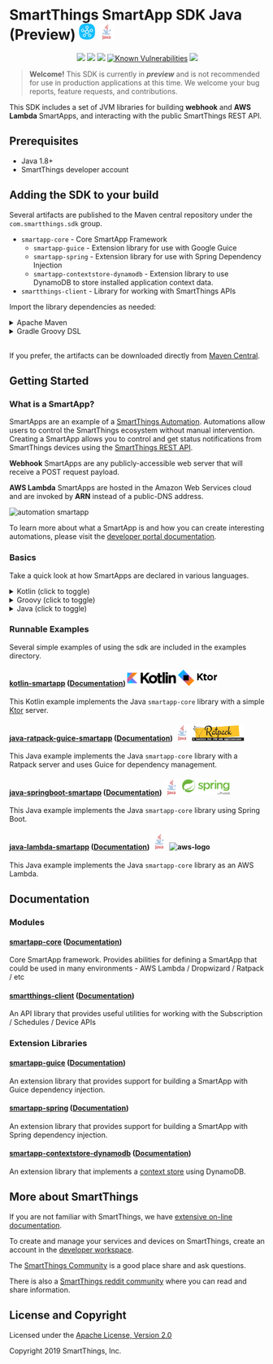 # SmartThings SmartApp SDK Java (Preview) ![SmartThings](docs/smartthings-logo.png) ![Java](docs/java-logo.png)

<p align="center">
<a href="https://search.maven.org/search?q=g:%22com.smartthings.sdk%22"><img src="https://img.shields.io/maven-central/v/com.smartthings.sdk/smartapp-core.svg?label=Maven%20Central" /></a>
<a href="https://circleci.com/gh/SmartThingsCommunity/smartapp-sdk-java/tree/master"><img src="https://circleci.com/gh/SmartThingsCommunity/smartapp-sdk-java/tree/master.svg?style=svg&circle-token=21da1691c64a0b734e55ada5d591b477347a2936" /></a>
<a href="https://codecov.io/gh/SmartThingsCommunity/smartapp-sdk-java"><img src="https://codecov.io/gh/SmartThingsCommunity/smartapp-sdk-java/branch/master/graph/badge.svg?token=Zy5sgPRzLd"></a>
<a href="https://snyk.io/test/github/SmartThingsCommunity/smartapp-sdk-java"><img src="https://snyk.io/test/github/SmartThingsCommunity/smartapp-sdk-java/badge.svg" alt="Known Vulnerabilities" data-canonical-src="https://snyk.io/test/github/SmartThingsCommunity/smartapp-sdk-java" style="max-width:100%;"></a>
    <a href="https://smartthingsdev.slack.com/messages/CG8D8PS6B"><img src="https://badgen.net/badge//smartthingsdev?icon=slack" /></a>
</p>

> **Welcome!**  This SDK is currently in _**preview**_ and is not recommended for use in production applications at this time. We welcome your bug reports, feature requests, and contributions.

This SDK includes a set of JVM libraries for building **webhook** and **AWS Lambda** SmartApps, and interacting with
the public SmartThings REST API.

## Prerequisites

* Java 1.8+
* SmartThings developer account

## Adding the SDK to your build

Several artifacts are published to the Maven central repository under the `com.smartthings.sdk` group.

* `smartapp-core` - Core SmartApp Framework
  * `smartapp-guice` - Extension library for use with Google Guice
  * `smartapp-spring` - Extension library for use with Spring Dependency Injection
  * `smartapp-contextstore-dynamodb` - Extension library to use DynamoDB to
    store installed application context data.
* `smartthings-client` - Library for working with SmartThings APIs

Import the library dependencies as needed:

<details>
    <summary>Apache Maven</summary>

```xml
<dependency>
  <groupId>com.smartthings.sdk</groupId>
  <artifactId>smartapp-core</artifactId>
  <version>0.0.4-PREVIEW</version>
  <type>pom</type>
</dependency>
```

</details>

<details>
    <summary>Gradle Groovy DSL</summary>

```groovy
implementation 'com.smartthings.sdk:smartapp-core:0.0.4-PREVIEW'
```

</details>
<br>

If you prefer, the artifacts can be downloaded directly from [Maven Central](https://search.maven.org/search?q=g:com.smarrthings.sdk).

## Getting Started

### What is a SmartApp?

SmartApps are an example of a
[SmartThings Automation](https://smartthings.developer.samsung.com/develop/getting-started/automation.html).
Automations allow users to control the SmartThings ecosystem without manual intervention. Creating a SmartApp allows
you to control and get status notifications from SmartThings devices using the
[SmartThings REST API](https://smartthings.developer.samsung.com/develop/api-ref/st-api.html).

**Webhook** SmartApps are any publicly-accessible web server that will receive a POST request payload.

**AWS Lambda** SmartApps are hosted in the Amazon Web Services cloud and are invoked by **ARN** instead of a
public-DNS address.

![automation smartapp](https://smartthings.developer.samsung.com/docs/smartapps/img/automation_smartapp.png)

To learn more about what a SmartApp is and how you can create interesting automations, please visit the [developer portal documentation](https://smartthings.developer.samsung.com/develop/guides/smartapps/basics.html).

### Basics

Take a quick look at how SmartApps are declared in various languages.

<details>
<summary>Kotlin (click to toggle)</summary>

```kotlin
package app

val smartApp: SmartApp = SmartApp.of { spec ->
    spec
        .configuration(Configuration())
        .install {
            Response.ok(InstallResponseData())
        }
        .update {
            Response.ok(UpdateResponseData())
        }
        .event {
            Response.ok(EventResponseData())
        }
        .uninstall {
            Response.ok(UninstallResponseData())
        }
}

fun Application.main() {
    install(Routing) {
        post("/smartapp") {
            call.respond(smartApp.execute(call.receive()))
        }
    }
}

```

</details>

<details>
<summary>Groovy (click to toggle)</summary>

```groovy
    SmartApp smartApp = SmartApp.of { spec ->
        spec
            .install({ req ->
                // create subscriptions
                Response.ok()
            })
            .update({ req ->
                // delete subscriptions
                // create subscriptions
                Response.ok()
            })
            .configuration({ req ->
                ConfigurationResponseData data = ...// build config
                Response.ok(data)
            })
            .event(EventHandler.of { eventSpec ->
                eventSpec
                    .onSubscription("switch", { event ->
                       // do something
                    })
                    .onSchedule("nightly", { event ->
                       // do something
                    })
                    .onEvent(
                        { event ->
                            // test event
                            true
                        },
                        { event ->
                            // do something
                        }
                    )
            })
    }
```

</details>

<details>
<summary>Java (click to toggle)</summary>

```java
    private final SmartApp smartApp = SmartApp.of(spec ->
        spec
            .install(request -> {
                return Response.ok();
            })
            .update(request -> {
                return Response.ok(UpdateResponseData.newInstance());
            })
            .configuration(request -> {
                return Response.ok(ConfigurationReponseData.newInstance());
            })
            .event(request -> {
                EventData eventData = request.getEventData();
                EventHandler.of(eventSpec ->
                        eventSpec
                                .onEvent(event -> {
                                    // when this predicate is true...
                                    return true;
                                }, event -> {
                                    // ...do something with event
                                })
                                .onSchedule("nightly", event -> {
                                    // do something
                                })
                                .onSubscription("switch", event -> {
                                    // do something
                                })
                );
                return Response.ok(EventResponseData.newInstance());
            })
        );
```

</details>

### Runnable Examples

Several simple examples of using the sdk are included in the examples directory.

#### [kotlin-smartapp](examples/kotlin-smartapp) ([Documentation](examples/kotlin-smartapp/README.md)) ![kotlin-logo](docs/kotlin-logo.png) ![ktor-logo](docs/ktor-logo.png)
This Kotlin example implements the Java `smartapp-core` library with a simple [Ktor](https://ktor.io/) server.

#### [java-ratpack-guice-smartapp](examples/java-ratpack-guice-smartapp) ([Documentation](examples/java-ratpack-guice-smartapp/README.md)) ![java-logo](docs/java-logo.png) ![ratpack-logo](docs/ratpack-logo.png)
This Java example implements the Java `smartapp-core` library with a Ratpack server and uses Guice for dependency management.

#### [java-springboot-smartapp](examples/java-springboot-smartapp) ([Documentation](examples/java-springboot-smartapp/README.md)) ![java-logo](docs/java-logo.png) ![spring-logo](docs/spring-logo.png)
This Java example implements the Java `smartapp-core` library using Spring Boot.

#### [java-lambda-smartapp](examples/java-lambda-smartapp) ([Documentation](examples/java-lambda-smartapp/README.md)) ![java-logo](docs/java-logo.png) ![aws-logo](docs/aws-logo.png)
This Java example implements the Java `smartapp-core` library as an AWS Lambda.

## Documentation

### Modules

#### [smartapp-core](/smartapp-core) ([Documentation](smartapp-core/README.md))
Core SmartApp framework. Provides abilities for defining a SmartApp that could be used in many environments - AWS Lambda / Dropwizard / Ratpack / etc

#### [smartthings-client](/smartthings-client) ([Documentation](smartthings-client/README.md))
An API library that provides useful utilities for working with the Subscription / Schedules / Device APIs

### Extension Libraries

#### [smartapp-guice](/smartapp-guice) ([Documentation](smartapp-guice/README.md))
An extension library that provides support for building a SmartApp with Guice dependency injection.

#### [smartapp-spring](/smartapp-spring) ([Documentation](smartapp-spring/README.md))
An extension library that provides support for building a SmartApp with Spring dependency injection.

#### [smartapp-contextstore-dynamodb](/smartapp-contextstore-dynamodb) ([Documentation](smartapp-contextstore-dynamodb/README.md))
An extension library that implements a [context store](smartapp-core/README.md#context-store) using DynamoDB.

## More about SmartThings

If you are not familiar with SmartThings, we have
[extensive on-line documentation](https://smartthings.developer.samsung.com/develop/index.html).

To create and manage your services and devices on SmartThings, create an account in the
[developer workspace](https://devworkspace.developer.samsung.com/).

The [SmartThings Community](https://community.smartthings.com/c/developers/) is a good place share and
ask questions.

There is also a [SmartThings reddit community](https://www.reddit.com/r/SmartThings/) where you
can read and share information.

## License and Copyright

Licensed under the [Apache License, Version 2.0](https://www.apache.org/licenses/LICENSE-2.0)

Copyright 2019 SmartThings, Inc.
